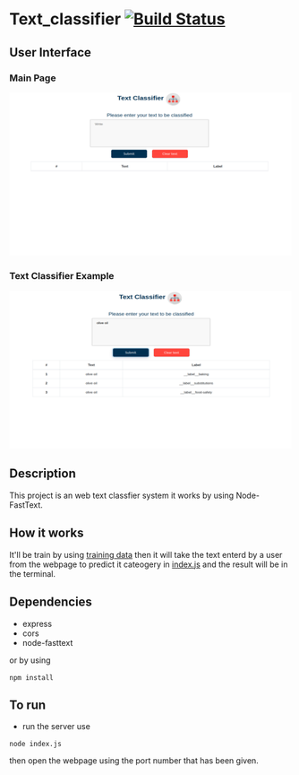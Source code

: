 # Text_classifier [![Build Status](https://app.travis-ci.com/shoqkhalidd/Text_classifier.svg?branch=main)](https://app.travis-ci.com/shoqkhalidd/Text_classifier)

## User Interface

### Main Page

<img src="UI.png">

### Text Classifier Example

<img src="textClassifierExample.png">

## Description

This project is an web text classfier system it works by using Node-FastText.


## How it works
It'll be train by using [training data](train.txt) then it will take the text enterd by a user from the webpage to predict it cateogery in [index.js](index.js) 
and the result will be in the terminal.



## Dependencies 

- express
- cors
- node-fasttext

or by using 
```
npm install
```
## To run 
- run the server 
use 
```
node index.js
```
then open the webpage using the port number that has been given.
